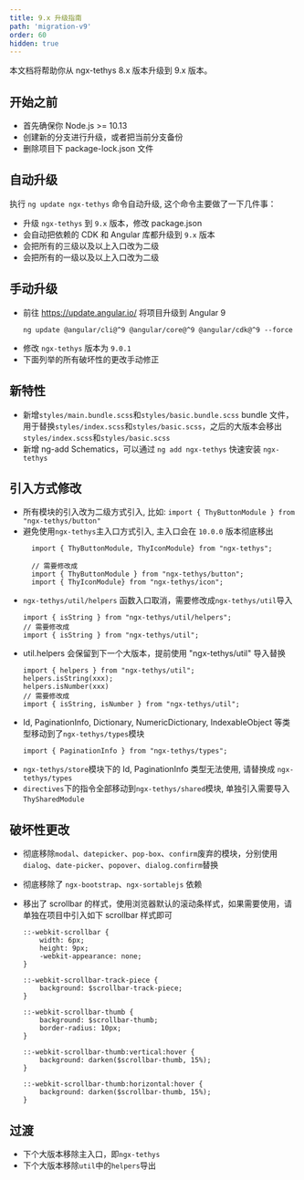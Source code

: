 ```yaml
---
title: 9.x 升级指南
path: 'migration-v9'
order: 60
hidden: true
---
```


本文档将帮助你从 ngx-tethys 8.x 版本升级到 9.x 版本。

## 开始之前

- 首先确保你 Node.js >= 10.13
- 创建新的分支进行升级，或者把当前分支备份
- 删除项目下 package-lock.json 文件

## 自动升级
 执行 `ng update ngx-tethys` 命令自动升级, 这个命令主要做了一下几件事：
- 升级 `ngx-tethys` 到 `9.x` 版本，修改 package.json
- 会自动把依赖的 CDK 和 Angular 库都升级到 `9.x` 版本
- 会把所有的三级以及以上入口改为二级
- 会把所有的一级以及以上入口改为二级

## 手动升级
- 前往 https://update.angular.io/ 将项目升级到 Angular 9 
    ```
    ng update @angular/cli@^9 @angular/core@^9 @angular/cdk@^9 --force
    ```
- 修改 `ngx-tethys` 版本为 `9.0.1`
- 下面列举的所有破坏性的更改手动修正

## 新特性
- 新增`styles/main.bundle.scss`和`styles/basic.bundle.scss` bundle 文件，用于替换`styles/index.scss`和`styles/basic.scss`，之后的大版本会移出`styles/index.scss`和`styles/basic.scss`
- 新增 ng-add Schematics，可以通过 `ng add ngx-tethys` 快速安装 `ngx-tethys`

## 引入方式修改
- 所有模块的引入改为二级方式引入, 比如: `import { ThyButtonModule } from "ngx-tethys/button"`
- 避免使用`ngx-tethys`主入口方式引入, 主入口会在 `10.0.0` 版本彻底移出
  ```
    import { ThyButtonModule, ThyIconModule} from "ngx-tethys";

    // 需要修改成
    import { ThyButtonModule } from "ngx-tethys/button";
    import { ThyIconModule} from "ngx-tethys/icon";
  ```
- `ngx-tethys/util/helpers` 函数入口取消，需要修改成`ngx-tethys/util`导入
    ```
    import { isString } from "ngx-tethys/util/helpers";
    // 需要修改成
    import { isString } from "ngx-tethys/util";
    ```
- util.helpers 会保留到下一个大版本，提前使用 "ngx-tethys/util" 导入替换
    ```
    import { helpers } from "ngx-tethys/util";
    helpers.isString(xxx);
    helpers.isNumber(xxx)
    // 需要修改成
    import { isString, isNumber } from "ngx-tethys/util";
    ```
- Id, PaginationInfo, Dictionary, NumericDictionary, IndexableObject 等类型移动到了`ngx-tethys/types`模块
    ```
    import { PaginationInfo } from "ngx-tethys/types";
    ```
- `ngx-tethys/store`模块下的 Id, PaginationInfo 类型无法使用, 请替换成 `ngx-tethys/types`
- `directives`下的指令全部移动到`ngx-tethys/shared`模块, 单独引入需要导入`ThySharedModule`

## 破坏性更改
- 彻底移除`modal`、`datepicker`、`pop-box`、`confirm`废弃的模块，分别使用`dialog`、`date-picker`、`popover`、`dialog.confirm`替换
- 彻底移除了 `ngx-bootstrap`、`ngx-sortablejs` 依赖
- 移出了 scrollbar 的样式，使用浏览器默认的滚动条样式，如果需要使用，请单独在项目中引入如下 scrollbar 样式即可

    ```
    ::-webkit-scrollbar {
        width: 6px;
        height: 9px;
        -webkit-appearance: none;
    }

    ::-webkit-scrollbar-track-piece {
        background: $scrollbar-track-piece;
    }

    ::-webkit-scrollbar-thumb {
        background: $scrollbar-thumb;
        border-radius: 10px;
    }

    ::-webkit-scrollbar-thumb:vertical:hover {
        background: darken($scrollbar-thumb, 15%);
    }

    ::-webkit-scrollbar-thumb:horizontal:hover {
        background: darken($scrollbar-thumb, 15%);
    }
    ```

## 过渡

- 下个大版本移除主入口，即`ngx-tethys`
- 下个大版本移除`util`中的`helpers`导出

